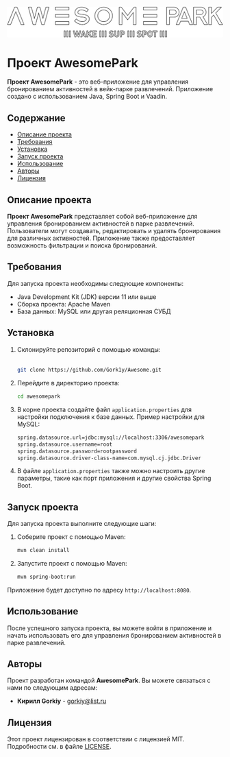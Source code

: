 ![Awesome](src/main/resources/images/awesome.png)

# Проект AwesomePark

**Проект AwesomePark** - это веб-приложение для управления бронированием активностей в вейк-парке развлечений. Приложение создано с использованием Java, Spring Boot и Vaadin.

## Содержание

- [Описание проекта](#описание-проекта)
- [Требования](#требования)
- [Установка](#установка)
- [Запуск проекта](#запуск-проекта)
- [Использование](#использование)
- [Авторы](#авторы)
- [Лицензия](#лицензия)

## Описание проекта

**Проект AwesomePark** представляет собой веб-приложение для управления бронированием активностей в парке развлечений. Пользователи могут создавать, редактировать и удалять бронирования для различных активностей. Приложение также предоставляет возможность фильтрации и поиска бронирований.

## Требования

Для запуска проекта необходимы следующие компоненты:

- Java Development Kit (JDK) версии 11 или выше
- Сборка проекта: Apache Maven
- База данных: MySQL или другая реляционная СУБД

## Установка

1. Склонируйте репозиторий с помощью команды:

   ```bash

   git clone https://github.com/Gork1y/Awesome.git

   ```

2. Перейдите в директорию проекта:

   ```bash
   cd awesomepark
   ```

3. В корне проекта создайте файл `application.properties` для настройки подключения к базе данных. Пример настройки для MySQL:

   ```properties
   spring.datasource.url=jdbc:mysql://localhost:3306/awesomepark
   spring.datasource.username=root
   spring.datasource.password=rootpassword
   spring.datasource.driver-class-name=com.mysql.cj.jdbc.Driver
   ```

4. В файле `application.properties` также можно настроить другие параметры, такие как порт приложения и другие свойства Spring Boot.

## Запуск проекта

Для запуска проекта выполните следующие шаги:

1. Соберите проект с помощью Maven:

   ```bash
   mvn clean install
   ```

2. Запустите проект с помощью Maven:

   ```bash
   mvn spring-boot:run
   ```

Приложение будет доступно по адресу `http://localhost:8080`.

## Использование

После успешного запуска проекта, вы можете войти в приложение и начать использовать его для управления бронированием активностей в парке развлечений.

## Авторы

Проект разработан командой **AwesomePark**. Вы можете связаться с нами по следующим адресам:

- **Кирилл Gorkiy** - gorkiy@list.ru

## Лицензия

Этот проект лицензирован в соответствии с лицензией MIT. Подробности см. в файле [LICENSE](LICENSE).
